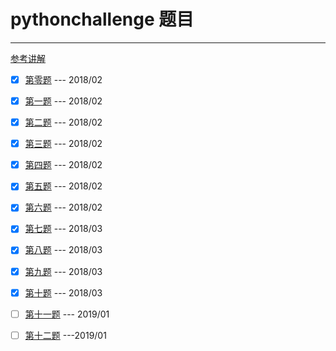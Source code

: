 # pythonchallenge 题目

---

[参考讲解](http://www.kongwiki.online/%E6%8A%80%E6%9C%AF/2018/02/10/pythonchallenge.html)

* [x] [第零题](https://github.com/KongWiKi/pythonchallenge/blob/master/0x00.py)      --- 2018/02
* [x] [第一题](https://github.com/KongWiKi/pythonchallenge/blob/master/0x01.py)      --- 2018/02
* [x] [第二题](https://github.com/KongWiKi/pythonchallenge/blob/master/0x02.py)      --- 2018/02
* [x] [第三题](https://github.com/KongWiKi/pythonchallenge/blob/master/0x03.py)      --- 2018/02
* [x] [第四题](https://github.com/KongWiKi/pythonchallenge/blob/master/0x04.py)      --- 2018/02
* [x] [第五题](https://github.com/KongWiKi/pythonchallenge/blob/master/0x05.py)      --- 2018/02
* [x] [第六题](https://github.com/KongWiKi/pythonchallenge/blob/master/0x06.py)      --- 2018/02
* [x] [第七题](https://github.com/KongWiKi/pythonchallenge/blob/master/0x07.py)      --- 2018/03
* [x] [第八题](https://github.com/KongWiKi/pythonchallenge/blob/master/0x08.py)      --- 2018/03
* [x] [第九题](https://github.com/KongWiKi/pythonchallenge/blob/master/0x09.py)      --- 2018/03
* [x] [第十题](https://github.com/KongWiKi/pythonchallenge/blob/master/0x10.py)      --- 2018/03
* [ ] [第十一题](https://github.com/KongWiKi/pythonchallenge/blob/master/0x11.py)  --- 2019/01
* [ ] [第十二题](https://github.com/KongWiKi/pythonchallenge/blob/master/0x12.py)  ---2019/01


